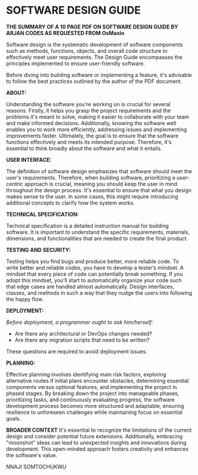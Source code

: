 # SOFTWARE DESIGN GUIDE

**THE SUMMARY OF A 10 PAGE PDF ON SOFTWARE DESIGN GUIDE BY ARJAN CODES AS REQUESTED FROM OsMaxin**

Software design is the systematic development of software components such as methods, functions, objects, and overall code structure to effectively meet user requirements. The Design Guide encompasses the principles implemented to ensure user-friendly software.

Before diving into building software or implementing a feature, it's advisable to follow the best practices outlined by the author of the PDF document.

**ABOUT:**

Understanding the software you're working on is crucial for several reasons. Firstly, it helps you grasp the project requirements and the problems it's meant to solve, making it easier to collaborate with your team and make informed decisions. Additionally, knowing the software well enables you to work more efficiently, addressing issues and implementing improvements faster. Ultimately, the goal is to ensure that the software functions effectively and meets its intended purpose. Therefore, it's essential to think broadly about the software and what it entails.

**USER INTERFACE:**

The definition of software design emphasizes that software should meet the user's requirements. Therefore, when building software, prioritizing a user-centric approach is crucial, meaning you should keep the user in mind throughout the design process. It's essential to ensure that what you design makes sense to the user. In some cases, this might require introducing additional concepts to clarify how the system works.

**TECHNICAL SPECIFICATION:**

Technical specification is a detailed instruction manual for building software. It is important to understand the specific requirements, materials, dimensions, and functionalities that are needed to create the final product.

**TESTING AND SECURITY:**

Testing helps you find bugs and produce better, more reliable code. To write better and reliable codes, you have to develop a tester’s mindset. A mindset that every piece of code can potentially break something. If you adopt this mindset, you’ll start to automatically organize your code such that edge cases are handled almost automatically. Design interfaces, classes, and methods in such a way that they nudge the users into following the happy flow.

**DEPLOYMENT:**

_Before deployment, a programmer ought to ask him/herself:_

- Are there any architectural or DevOps changes needed?
- Are there any migration scripts that need to be written?

These questions are required to avoid deployment issues.

**PLANNING:**

Effective planning involves identifying main risk factors, exploring alternative routes if initial plans encounter obstacles, determining essential components versus optional features, and implementing the project in phased stages. By breaking down the project into manageable phases, prioritizing tasks, and continuously evaluating progress, the software development process becomes more structured and adaptable, ensuring resilience to unforeseen challenges while maintaining focus on essential goals.

**BROADER CONTEXT**
It's essential to recognize the limitations of the current design and consider potential future extensions. Additionally, embracing "moonshot" ideas can lead to unexpected insights and innovations during development. This open-minded approach fosters creativity and enhances the software's value.

NNAJI SOMTOCHUKWU